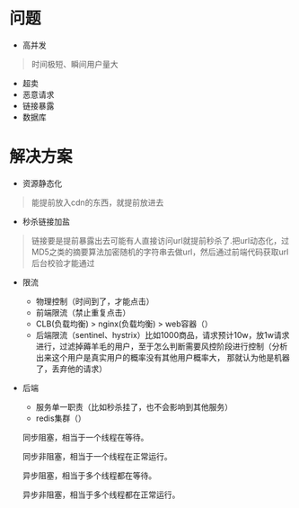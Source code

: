 # 问题

- 高并发
> 时间极短、瞬间用户量大
- 超卖
- 恶意请求
- 链接暴露
- 数据库 
# 解决方案
- 资源静态化
> 能提前放入cdn的东西，就提前放进去
- 秒杀链接加盐
> 链接要是提前暴露出去可能有人直接访问url就提前秒杀了.把url动态化，过MD5之类的摘要算法加密随机的字符串去做url，然后通过前端代码获取url后台校验才能通过
- 限流
    - 物理控制（时间到了，才能点击）
    - 前端限流（禁止重复点击）
    - CLB(负载均衡) > nginx(负载均衡) > web容器（）
    - 后端限流（sentinel、hystrix）比如1000商品，请求预计10w，放1w请求进行，过滤掉薅羊毛的用户，至于怎么判断需要风控阶段进行控制（分析出来这个用户是真实用户的概率没有其他用户概率大，
    那就认为他是机器了，丢弃他的请求）
- 后端
    - 服务单一职责（比如秒杀挂了，也不会影响到其他服务）
    - redis集群（）  
  
  同步阻塞，相当于一个线程在等待。
  
  同步非阻塞，相当于一个线程在正常运行。
  
  异步阻塞，相当于多个线程都在等待。
  
  异步非阻塞，相当于多个线程都在正常运行。